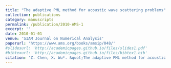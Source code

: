 ```yaml
---
title: "The adaptive PML method for acoustic wave scattering problems"
collection: publications
category: manuscripts
permalink: /publication/2010-AMS-1
excerpt: ''
date: 2010-01-01
venue: 'SIAM Journal on Numerical Analysis'
paperurl: 'https://www.ams.org/books/amsip/048/'
#slidesurl: 'http://academicpages.github.io/files/slides1.pdf'
#bibtexurl: 'http://academicpages.github.io/files/bibtex1.bib'
citation: 'Z. Chen, X. Wu*. &quot;The adaptive PML method for acoustic wave scattering problems.&quot; <i>AMS/IP Studies in Advanced Mathematics</i>. 48, 81-105, 2010.'
---
```

